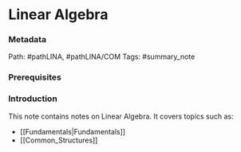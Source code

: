 # Linear Algebra
### Metadata
Path: #pathLINA, #pathLINA/COM
Tags: #summary_note

### Prerequisites

### Introduction
This note contains notes on Linear Algebra. It covers topics such as: 
- [[Fundamentals|Fundamentals]]
- [[Common_Structures]]